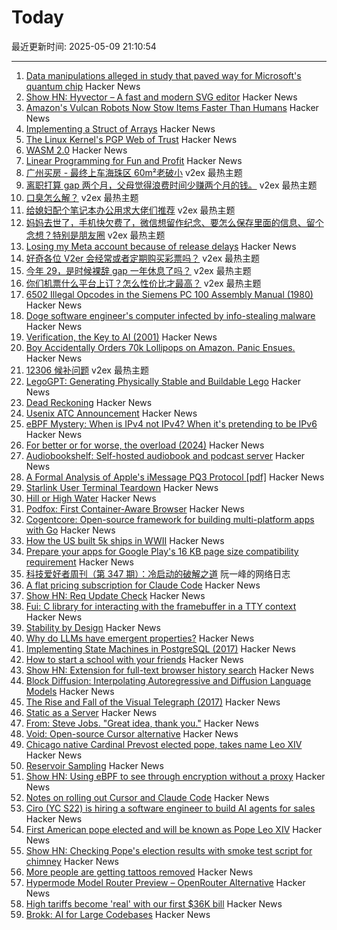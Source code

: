 # Today

最近更新时间: 2025-05-09 21:10:54

--- 
1. [Data manipulations alleged in study that paved way for Microsoft's quantum chip](https://www.science.org/content/article/data-manipulations-alleged-study-paved-way-microsoft-s-quantum-chip) Hacker News
2. [Show HN: Hyvector – A fast and modern SVG editor](https://www.hyvector.com) Hacker News
3. [Amazon's Vulcan Robots Now Stow Items Faster Than Humans](https://spectrum.ieee.org/amazon-stowing-robots) Hacker News
4. [Implementing a Struct of Arrays](https://brevzin.github.io/c++/2025/05/02/soa/) Hacker News
5. [The Linux Kernel's PGP Web of Trust](https://blog.kleine-koenig.org/ukl/the-linux-kernels-pgp-web-of-trust.html) Hacker News
6. [WASM 2.0](https://www.w3.org/TR/wasm-core-2/) Hacker News
7. [Linear Programming for Fun and Profit](https://modal.com/blog/resource-solver) Hacker News
8. [广州买房 - 最终上车海珠区 60m²老破小](https://www.v2ex.com/t/1130694) v2ex 最热主题
9. [离职打算 gap 两个月，父母觉得浪费时间少赚两个月的钱。](https://www.v2ex.com/t/1130723) v2ex 最热主题
10. [口臭怎么解？](https://www.v2ex.com/t/1130654) v2ex 最热主题
11. [给媳妇配个笔记本办公用求大佬们推荐](https://www.v2ex.com/t/1130614) v2ex 最热主题
12. [妈妈去世了，手机快欠费了，微信想留作纪念、要怎么保存里面的信息、留个念想？特别是朋友圈](https://www.v2ex.com/t/1130610) v2ex 最热主题
13. [Losing my Meta account because of release delays](https://madelinemiller.dev/blog/dark-side-account-bans/) Hacker News
14. [好奇各位 V2er 会经常或者定期购买彩票吗？](https://www.v2ex.com/t/1130617) v2ex 最热主题
15. [今年 29，是时候裸辞 gap 一年休息了吗？](https://www.v2ex.com/t/1130616) v2ex 最热主题
16. [你们机票什么平台上订？怎么性价比才最高？](https://www.v2ex.com/t/1130574) v2ex 最热主题
17. [6502 Illegal Opcodes in the Siemens PC 100 Assembly Manual (1980)](https://www.pagetable.com/?p=1798) Hacker News
18. [Doge software engineer's computer infected by info-stealing malware](https://arstechnica.com/security/2025/05/doge-software-engineers-computer-infected-by-info-stealing-malware/) Hacker News
19. [Verification, the Key to AI (2001)](http://incompleteideas.net/IncIdeas/KeytoAI.html) Hacker News
20. [Boy Accidentally Orders 70k Lollipops on Amazon. Panic Ensues.](https://www.nytimes.com/2025/05/08/business/dum-dums-amazon-order-kentucky.html) Hacker News
21. [12306 候补问题](https://www.v2ex.com/t/1130592) v2ex 最热主题
22. [LegoGPT: Generating Physically Stable and Buildable Lego](https://avalovelace1.github.io/LegoGPT/) Hacker News
23. [Dead Reckoning](https://www.damninteresting.com/dead-reckoning/) Hacker News
24. [Usenix ATC Announcement](https://www.usenix.org/blog/usenix-atc-announcement) Hacker News
25. [eBPF Mystery: When is IPv4 not IPv4? When it's pretending to be IPv6](https://blog.gripdev.xyz/2025/05/06/ebpf-mystery-when-is-ipv4-not-ipv4-when-its-ipv6/) Hacker News
26. [For better or for worse, the overload (2024)](https://consteval.ca/2024/07/25/overload/) Hacker News
27. [Audiobookshelf: Self-hosted audiobook and podcast server](https://www.audiobookshelf.org/) Hacker News
28. [A Formal Analysis of Apple's iMessage PQ3 Protocol [pdf]](https://www.usenix.org/system/files/conference/usenixsecurity25/sec25cycle1-prepub-595-linker.pdf) Hacker News
29. [Starlink User Terminal Teardown](https://www.darknavy.org/blog/a_first_glimpse_of_the_starlink_user_ternimal/) Hacker News
30. [Hill or High Water](https://royalsociety.org/blog/2025/05/hill-or-high-water/) Hacker News
31. [Podfox: First Container-Aware Browser](https://val.packett.cool/blog/podfox/) Hacker News
32. [Cogentcore: Open-source framework for building multi-platform apps with Go](https://github.com/cogentcore/core) Hacker News
33. [How the US built 5k ships in WWII](https://www.construction-physics.com/p/how-the-us-built-5000-ships-in-wwii) Hacker News
34. [Prepare your apps for Google Play's 16 KB page size compatibility requirement](https://android-developers.googleblog.com/2025/05/prepare-play-apps-for-devices-with-16kb-page-size.html) Hacker News
35. [科技爱好者周刊（第 347 期）：冷启动的破解之道](http://www.ruanyifeng.com/blog/2025/05/weekly-issue-347.html) 阮一峰的网络日志
36. [A flat pricing subscription for Claude Code](https://support.anthropic.com/en/articles/11145838-using-claude-code-with-your-max-plan) Hacker News
37. [Show HN: Req Update Check](https://github.com/ontherivt/req-update-check) Hacker News
38. [Fui: C library for interacting with the framebuffer in a TTY context](https://github.com/martinfama/fui) Hacker News
39. [Stability by Design](https://potetm.com/devtalk/stability-by-design.html) Hacker News
40. [Why do LLMs have emergent properties?](https://www.johndcook.com/blog/2025/05/08/why-do-llms-have-emergent-properties/) Hacker News
41. [Implementing State Machines in PostgreSQL (2017)](https://felixge.de/2017/07/27/implementing-state-machines-in-postgresql/) Hacker News
42. [How to start a school with your friends](https://prigoose.substack.com/p/how-to-start-a-university) Hacker News
43. [Show HN: Extension for full-text browser history search](https://rearview-ai.vercel.app/) Hacker News
44. [Block Diffusion: Interpolating Autoregressive and Diffusion Language Models](https://m-arriola.com/bd3lms/) Hacker News
45. [The Rise and Fall of the Visual Telegraph (2017)](https://parisianfields.com/2017/11/05/the-rise-and-fall-of-the-visual-telegraph/) Hacker News
46. [Static as a Server](https://overreacted.io/static-as-a-server/) Hacker News
47. [From: Steve Jobs. "Great idea, thank you."](https://blog.hayman.net/2025/05/06/from-steve-jobs-great-idea.html) Hacker News
48. [Void: Open-source Cursor alternative](https://github.com/voideditor/void) Hacker News
49. [Chicago native Cardinal Prevost elected pope, takes name Leo XIV](https://catholicreview.org/chicago-native-cardinal-prevost-elected-pope-takes-name-leo-xiv/) Hacker News
50. [Reservoir Sampling](https://samwho.dev/reservoir-sampling/) Hacker News
51. [Show HN: Using eBPF to see through encryption without a proxy](https://github.com/qpoint-io/qtap) Hacker News
52. [Notes on rolling out Cursor and Claude Code](https://ghiculescu.substack.com/p/nobody-codes-here-anymore) Hacker News
53. [Ciro (YC S22) is hiring a software engineer to build AI agents for sales](https://www.ycombinator.com/companies/ciro/jobs) Hacker News
54. [First American pope elected and will be known as Pope Leo XIV](https://www.cnn.com/world/live-news/new-pope-conclave-day-two-05-08-25) Hacker News
55. [Show HN: Checking Pope's election results with smoke test script for chimney](https://github.com/donobu-inc/donobu-papal-election-tests/blob/main/tests/papal_election_smoke.test.ts) Hacker News
56. [More people are getting tattoos removed](https://www.gq.com/story/why-is-everyone-getting-their-tattoos-removed) Hacker News
57. [Hypermode Model Router Preview – OpenRouter Alternative](https://hypermode.com/blog/introducing-model-router) Hacker News
58. [High tariffs become 'real' with our first $36K bill](https://blog.adafruit.com/2025/05/08/high-tariffs-become-real-with-our-first-36k-bill/) Hacker News
59. [Brokk: AI for Large Codebases](https://brokk.ai) Hacker News
